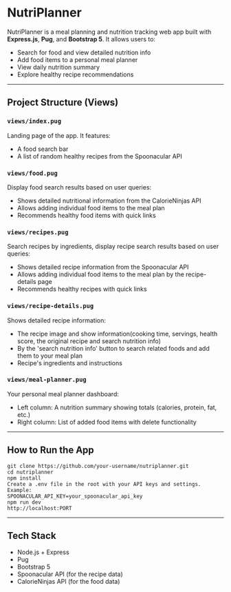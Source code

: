 # NutriPlanner

NutriPlanner is a meal planning and nutrition tracking web app built with **Express.js**, **Pug**, and **Bootstrap 5**. It allows users to:

- Search for food and view detailed nutrition info
- Add food items to a personal meal planner
- View daily nutrition summary
- Explore healthy recipe recommendations

---

## Project Structure (Views)

### `views/index.pug`
Landing page of the app. It features:
- A food search bar
- A list of random healthy recipes from the Spoonacular API 

### `views/food.pug`
Display food search results based on user queries:
- Shows detailed nutritional information from the CalorieNinjas API
- Allows adding individual food items to the meal plan
- Recommends healthy food items with quick links

### `views/recipes.pug`
Search recipes by ingredients, display recipe search results based on user queries:
- Shows detailed recipe information from the Spoonacular API 
- Allows adding individual food items to the meal plan by the recipe-details page
- Recommends healthy recipes with quick links

### `views/recipe-details.pug`
Shows detailed recipe information:
- The recipe image and show information(cooking time, servings, health score, the original recipe and search nutrition info)
- By the 'search nutrition info' button to search related foods and add them to your meal plan
- Recipe's ingredients and instructions

### `views/meal-planner.pug`
Your personal meal planner dashboard:
- Left column: A nutrition summary showing totals (calories, protein, fat, etc.)
- Right column: List of added food items with delete functionality

---

## How to Run the App

```
git clone https://github.com/your-username/nutriplanner.git
cd nutriplanner
npm install
Create a .env file in the root with your API keys and settings. Example:
SPOONACULAR_API_KEY=your_spoonacular_api_key
npm run dev
http://localhost:PORT
```
---     
  
## Tech Stack
- Node.js + Express
- Pug 
- Bootstrap 5
- Spoonacular API (for the recipe data)
- CalorieNinjas API (for the food data)
